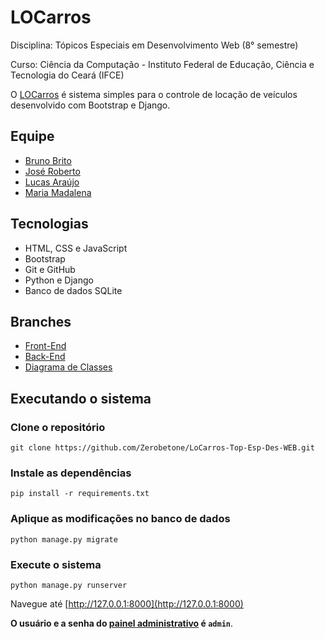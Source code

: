 # LOCarros

Disciplina: Tópicos Especiais em Desenvolvimento Web (8° semestre)

Curso: Ciência da Computação - Instituto Federal de Educação, Ciência e Tecnologia do Ceará (IFCE)

O [LOCarros](https://github.com/Zerobetone/LoCarros-Top-Esp-Des-WEB) é sistema simples para o controle de locação de veículos desenvolvido com Bootstrap e Django.

## Equipe

* [Bruno Brito](https://github.com/Brunostd)
* [José Roberto](https://github.com/Zerobetone)
* [Lucas Araújo](https://github.com/lucapwn)
* [Maria Madalena](https://github.com/Maria-collab)

## Tecnologias

* HTML, CSS e JavaScript
* Bootstrap
* Git e GitHub
* Python e Django
* Banco de dados SQLite

## Branches

* [Front-End](https://github.com/Zerobetone/LoCarros-Top-Esp-Des-WEB)
* [Back-End](https://github.com/Zerobetone/LoCarros-Top-Esp-Des-WEB/tree/back-end)
* [Diagrama de Classes](https://github.com/Zerobetone/LoCarros-Top-Esp-Des-WEB/tree/Diagram)

## Executando o sistema
### Clone o repositório
~~~shell
git clone https://github.com/Zerobetone/LoCarros-Top-Esp-Des-WEB.git
~~~
### Instale as dependências
~~~shell
pip install -r requirements.txt
~~~
### Aplique as modificações no banco de dados
~~~shell
python manage.py migrate
~~~
### Execute o sistema
~~~shell
python manage.py runserver
~~~

Navegue até [http://127.0.0.1:8000](http://127.0.0.1:8000)

**O usuário e a senha do [painel administrativo](http://127.0.0.1:8000/admin) é ```admin```**.
